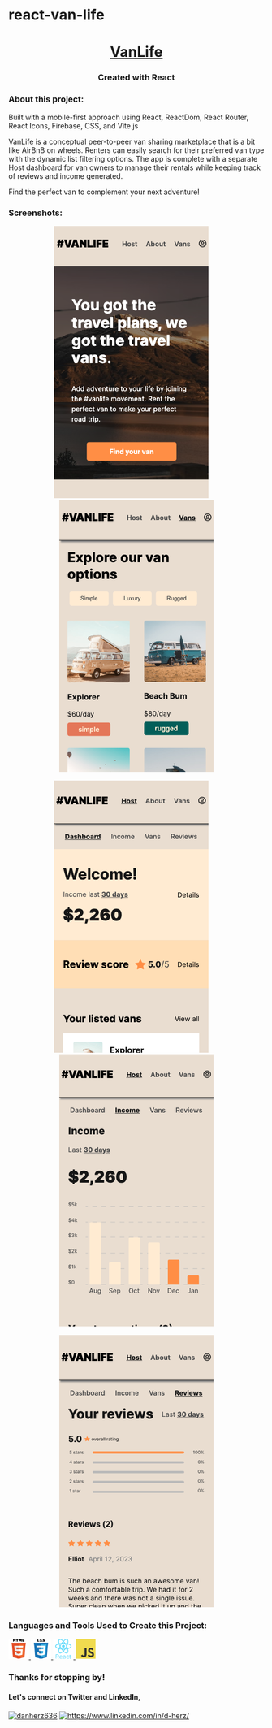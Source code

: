 # react-van-life


<h1 align="center"><a href="https://van-life-react.netlify.app/"> VanLife</a></h1>

<h3 align="center">Created with React</h3> 

<h3 align="left">About this project:</h3>

<p align="left">
Built with a mobile-first approach using React, ReactDom, React Router, React Icons, Firebase, CSS, and Vite.js
</p>

<p align="left">
VanLife is a conceptual peer-to-peer van sharing marketplace that is a bit like AirBnB on wheels. Renters can easily search for their preferred van type with the dynamic list filtering options. The app is complete with a separate Host dashboard for van owners to manage their rentals while keeping track of reviews and income generated.
</p>
<p align="left">
Find the perfect van to complement your next adventure!
</p>


<h3 align="left">Screenshots:</h3>

<p align="center">
  <img src="https://github.com/d-herz/react-van-life/blob/main/screenshots/home.png" alt="screenshot" />
  <span>&nbsp;&nbsp;&nbsp;&nbsp;  </span>
  <img src="https://github.com/d-herz/react-van-life/blob/main/screenshots/vanlist.png" alt="screenshot" />
</p>
<p align="center">
  <img src="https://github.com/d-herz/react-van-life/blob/main/screenshots/hostdashboard.png" alt="screenshot" />
  <span>&nbsp;&nbsp;&nbsp;&nbsp;  </span>
  <img src="https://github.com/d-herz/react-van-life/blob/main/screenshots/hostincome.png" alt="screenshot" />
</p>
<p align="center">
  <img src="https://github.com/d-herz/react-van-life/blob/main/screenshots/hostreviews.png" alt="screenshot" />
</p>

<!-- <h3 align="left">About this project:</h3>
<p align="left">
<ul>
<li>Built with React 18 and React Router, and Firebase</li>
<li>GitHub Pages CI/CD</li>
<li>Frontend Tooling with Vite.js</li> 
</ul>
</p> -->





<h3 align="left">Languages and Tools Used to Create this Project:</h3>
<p align="left"> <a href="https://www.w3.org/html/" target="_blank" rel="noreferrer"> <img src="https://raw.githubusercontent.com/devicons/devicon/master/icons/html5/html5-original-wordmark.svg" alt="html5" width="40" height="40"/> </a> 
<a href="https://www.w3schools.com/css/" target="_blank" rel="noreferrer"> <img src="https://raw.githubusercontent.com/devicons/devicon/master/icons/css3/css3-original-wordmark.svg" alt="css3" width="40" height="40"/> </a> 
<a href="https://reactjs.org/" target="_blank" rel="noreferrer"> <img src="https://raw.githubusercontent.com/devicons/devicon/master/icons/react/react-original-wordmark.svg" alt="react" width="40" height="40"/> </a>
<a href="https://developer.mozilla.org/en-US/docs/Web/JavaScript" target="_blank" rel="noreferrer"> <img src="https://raw.githubusercontent.com/devicons/devicon/master/icons/javascript/javascript-original.svg" alt="javascript" width="40" height="40"/> </a> 
</p>


<h3 align="left">Thanks for stopping by!</h3>
<h4> Let's connect on Twitter and LinkedIn, </h4>
<p align="left">
<a href="https://twitter.com/danherz636" target="blank"><img align="center" src="https://raw.githubusercontent.com/rahuldkjain/github-profile-readme-generator/master/src/images/icons/Social/twitter.svg" alt="danherz636" height="30" width="40" /></a>
<a href="https://www.linkedin.com/in/d-herz/" target="blank"><img align="center" src="https://raw.githubusercontent.com/rahuldkjain/github-profile-readme-generator/master/src/images/icons/Social/linked-in-alt.svg" alt="https://www.linkedin.com/in/d-herz/" height="30" width="40" /></a>
</p>
